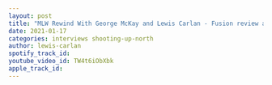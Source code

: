 ```yaml
---
layout: post
title: "MLW Rewind With George McKay and Lewis Carlan - Fusion review and Myron Reed Interview"
date: 2021-01-17
categories: interviews shooting-up-north
author: lewis-carlan
spotify_track_id: 
youtube_video_id: TW4t6iObXbk
apple_track_id: 
---
```

